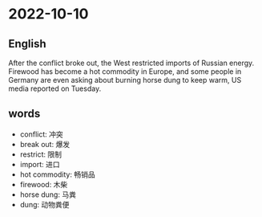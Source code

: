 # 2022-10-10

## English
After the conflict broke out, the West
restricted imports of Russian energy.
Firewood has become a hot commodity in 
Europe, and some people in Germany are even
asking about burning horse dung to keep warm,
US media reported on Tuesday.

## words
* conflict: 冲突
* break out: 爆发
* restrict: 限制
* import: 进口
* hot commodity: 畅销品
* firewood: 木柴
* horse dung: 马粪
* dung: 动物粪便
